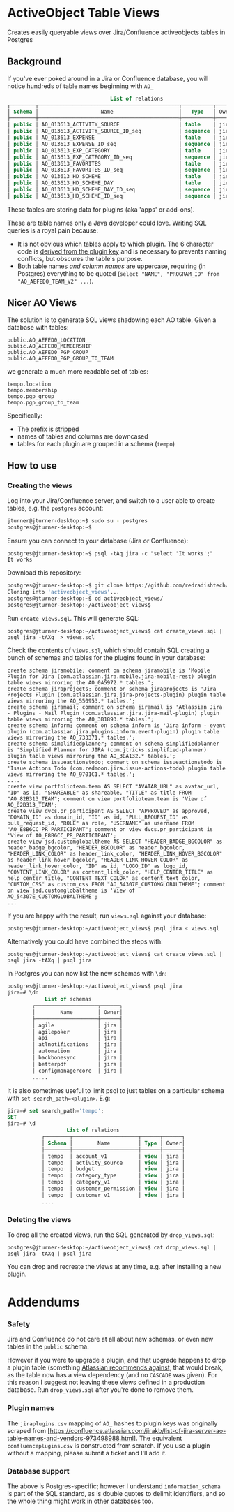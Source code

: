 # ActiveObject Table Views

Creates easily queryable views over Jira/Confluence activeobjects tables in Postgres

## Background


If you've ever poked around in a Jira or Confluence database, you will notice hundreds of table names beginning with `AO_`

```sql
                                 List of relations
┌────────┬─────────────────────────────────────────────┬──────────┬──────┐
│ Schema │                    Name                     │   Type   │ Owner│
├────────┼─────────────────────────────────────────────┼──────────┼──────┤
│ public │ AO_013613_ACTIVITY_SOURCE                   │ table    │ jira │
│ public │ AO_013613_ACTIVITY_SOURCE_ID_seq            │ sequence │ jira │
│ public │ AO_013613_EXPENSE                           │ table    │ jira │
│ public │ AO_013613_EXPENSE_ID_seq                    │ sequence │ jira │
│ public │ AO_013613_EXP_CATEGORY                      │ table    │ jira │
│ public │ AO_013613_EXP_CATEGORY_ID_seq               │ sequence │ jira │
│ public │ AO_013613_FAVORITES                         │ table    │ jira │
│ public │ AO_013613_FAVORITES_ID_seq                  │ sequence │ jira │
│ public │ AO_013613_HD_SCHEME                         │ table    │ jira │
│ public │ AO_013613_HD_SCHEME_DAY                     │ table    │ jira │
│ public │ AO_013613_HD_SCHEME_DAY_ID_seq              │ sequence │ jira │
│ public │ AO_013613_HD_SCHEME_ID_seq                  │ sequence │ jira │
```
These tables are storing data for plugins (aka 'apps' or add-ons).

These are table names only a Java developer could love. Writing SQL queries is a royal pain because:
* It is not obvious which tables apply to which plugin. The 6 character code is [derived from the plugin key](https://developer.atlassian.com/server/framework/atlassian-sdk/table-names/) and is necessary to prevents naming conflicts, but obscures the table's purpose.
* Both table names _and column names_ are uppercase, requiring (in Postgres) everything to be quoted (`select "NAME", "PROGRAM_ID" from "AO_AEFED0_TEAM_V2" ...`).



## Nicer AO Views


The solution is to generate SQL views shadowing each AO table. Given a database with tables:

```
public.AO_AEFED0_LOCATION
public.AO_AEFED0_MEMBERSHIP
public.AO_AEFED0_PGP_GROUP
public.AO_AEFED0_PGP_GROUP_TO_TEAM
```

we generate a much more readable set of tables:
```
tempo.location
tempo.membership
tempo.pgp_group
tempo.pgp_group_to_team
```

Specifically:
* The prefix is stripped
* names of tables and columns are downcased
* tables for each plugin are grouped in a schema (`tempo`)


## How to use

### Creating the views


Log into your Jira/Confluence server, and switch to a user able to create tables, e.g. the `postgres` account:
```bash
jturner@jturner-desktop:~$ sudo su - postgres
postgres@jturner-desktop:~$ 
```
Ensure you can connect to your database (Jira or Confluence):
```
postgres@jturner-desktop:~$ psql -tAq jira -c "select 'It works';"
It works
```

Download this repository:

```bash
postgres@jturner-desktop:~$ git clone https://github.com/redradishtech/activeobject_views
Cloning into 'activeobject_views'...
postgres@jturner-desktop:~$ cd activeobject_views/
postgres@jturner-desktop:~/activeobject_views$ 
```

Run `create_views.sql`. This will generate SQL:

```
postgres@jturner-desktop:~/activeobject_views$ cat create_views.sql | psql jira -tAXq  > views.sql
```
Check the contents of `views.sql`, which should contain SQL creating a bunch of schemas and tables for the plugins found in your database:

```
create schema jiramobile; comment on schema jiramobile is 'Mobile Plugin for Jira (com.atlassian.jira.mobile.jira-mobile-rest) plugin table views mirroring the AO_0A5972.* tables.';
create schema jiraprojects; comment on schema jiraprojects is 'Jira Projects Plugin (com.atlassian.jira.jira-projects-plugin) plugin table views mirroring the AO_550953.* tables.';
create schema jiramail; comment on schema jiramail is 'Atlassian Jira - Plugins - Mail Plugin (com.atlassian.jira.jira-mail-plugin) plugin table views mirroring the AO_3B1893.* tables.';
create schema inform; comment on schema inform is 'Jira inform - event plugin (com.atlassian.jira.plugins.inform.event-plugin) plugin table views mirroring the AO_733371.* tables.';
create schema simplifiedplanner; comment on schema simplifiedplanner is 'Simplified Planner for JIRA (com.jtricks.simplified-planner) plugin table views mirroring the AO_3BA132.* tables.';
create schema issueactionstodo; comment on schema issueactionstodo is 'Issue Actions Todo (com.redmoon.jira.issue-actions-todo) plugin table views mirroring the AO_9701C1.* tables.';
....
create view portfolioteam.team AS SELECT "AVATAR_URL" as avatar_url, "ID" as id, "SHAREABLE" as shareable, "TITLE" as title FROM "AO_82B313_TEAM"; comment on view portfolioteam.team is 'View of AO_82B313_TEAM';
create view dvcs.pr_participant AS SELECT "APPROVED" as approved, "DOMAIN_ID" as domain_id, "ID" as id, "PULL_REQUEST_ID" as pull_request_id, "ROLE" as role, "USERNAME" as username FROM "AO_E8B6CC_PR_PARTICIPANT"; comment on view dvcs.pr_participant is 'View of AO_E8B6CC_PR_PARTICIPANT';
create view jsd.customglobaltheme AS SELECT "HEADER_BADGE_BGCOLOR" as header_badge_bgcolor, "HEADER_BGCOLOR" as header_bgcolor, "HEADER_LINK_COLOR" as header_link_color, "HEADER_LINK_HOVER_BGCOLOR" as header_link_hover_bgcolor, "HEADER_LINK_HOVER_COLOR" as header_link_hover_color, "ID" as id, "LOGO_ID" as logo_id, "CONTENT_LINK_COLOR" as content_link_color, "HELP_CENTER_TITLE" as help_center_title, "CONTENT_TEXT_COLOR" as content_text_color, "CUSTOM_CSS" as custom_css FROM "AO_54307E_CUSTOMGLOBALTHEME"; comment on view jsd.customglobaltheme is 'View of AO_54307E_CUSTOMGLOBALTHEME';
...
```

If you are happy with the result, run `views.sql` against your database:

```bash
postgres@jturner-desktop:~/activeobject_views$ psql jira < views.sql
```

Alternatively you could have combined the steps with:
```
postgres@jturner-desktop:~/activeobject_views$ cat create_views.sql | psql jira -tAXq | psql jira
```

In Postgres you can now list the new schemas with `\dn`:

```sql
postgres@jturner-desktop:~/activeobject_views$ psql jira
jira=# \dn
            List of schemas
	    ┌────────────────────┬──────┐
	    │        Name        │ Owner│
	    ├────────────────────┼──────┤
	    │ agile              │ jira │
	    │ agilepoker         │ jira │
	    │ api                │ jira │
	    │ atlnotifications   │ jira │
	    │ automation         │ jira │
	    │ backbonesync       │ jira │
	    │ betterpdf          │ jira │
	    │ configmanagercore  │ jira │
	    .....
```
It is also sometimes useful to limit psql to just tables on a particular schema with `set search_path=<plugin>`. E.g:

```sql
jira=# set search_path='tempo';
SET
jira=# \d
                   List of relations
		   ┌────────┬─────────────────────┬──────┬──────┐
		   │ Schema │        Name         │ Type │ Owner│
		   ├────────┼─────────────────────┼──────┼──────┤
		   │ tempo  │ account_v1          │ view │ jira │
		   │ tempo  │ activity_source     │ view │ jira │
		   │ tempo  │ budget              │ view │ jira │
		   │ tempo  │ category_type       │ view │ jira │
		   │ tempo  │ category_v1         │ view │ jira │
		   │ tempo  │ customer_permission │ view │ jira │
		   │ tempo  │ customer_v1         │ view │ jira │
		   ....

```

### Deleting the views

To drop all the created views, run the SQL generated by `drop_views.sql`:
```
postgres@jturner-desktop:~/activeobject_views$ cat drop_views.sql | psql jira -tAXq | psql jira
```

You can drop and recreate the views at any time, e.g. after installing a new plugin.

# Addendums

### Safety

Jira and Confluence do not care at all about new schemas, or even new tables in the `public` schema.

However if you were to upgrade a plugin, and that upgrade happens to drop a plugin table (something [Atlassian recommends against](https://developer.atlassian.com/server/framework/atlassian-sdk/upgrading-your-plugin-and-handling-data-model-updates/), that would break, as the table now has a view dependency (and no `CASCADE` was given). For this reason I suggest not leaving these views defined in a production database. Run `drop_views.sql` after you're done to remove them.

### Plugin names

The `jiraplugins.csv` mapping of `AO_` hashes to plugin keys was originally scraped from [https://confluence.atlassian.com/jirakb/list-of-jira-server-ao-table-names-and-vendors-973498988.html]. The equivalent `confluenceplugins.csv` is constructed from scratch. If you use a plugin without a mapping, please submit a ticket and I'll add it.


### Database support

The above is Postgres-specific; however I understand `information_schema` is part of the SQL standard, as is double quotes to delimit identifiers, and so the whole thing might work in other databases too.
